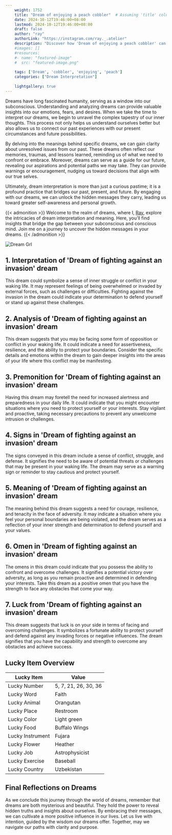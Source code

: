 ```yaml
---
    weight: 1752
    title: "Dream of enjoying a peach cobbler"  # Assuming 'title' column exists
    date: 2024-10-12T19:46:00+08:00
    lastmod: 2024-10-12T19:46:00+08:00
    draft: false
    author: "ray"
    authorLink: "https://instagram.com/ray._.atelier"
    description: "Discover how 'Dream of enjoying a peach cobbler' can interpret your future and uncover its significant meanings in your life."
    #images: []
    #resources:
    #- name: "featured-image"
    #  src: "featured-image.png"
    
    tags: ['Dream', 'cobbler', 'enjoying', 'peach']
    categories: ["Dream Interpretation"]
    
    lightgallery: true
---
```

    
Dreams have long fascinated humanity, serving as a window into our subconscious. Understanding and analyzing dreams can provide valuable insights into our emotions, fears, and desires. When we take the time to interpret our dreams, we begin to unravel the complex tapestry of our inner thoughts. This process not only helps us understand ourselves better but also allows us to connect our past experiences with our present circumstances and future possibilities.

By delving into the meanings behind specific dreams, we can gain clarity about unresolved issues from our past. These dreams often reflect our memories, traumas, and lessons learned, reminding us of what we need to confront or embrace. Moreover, dreams can serve as a guide for our future, revealing our aspirations and potential paths we may take. They can provide warnings or encouragement, nudging us toward decisions that align with our true selves.

Ultimately, dream interpretation is more than just a curious pastime; it is a profound practice that bridges our past, present, and future. By engaging with our dreams, we can unlock the hidden messages they carry, leading us toward greater self-awareness and personal growth.

{{< admonition >}}
Welcome to the realm of dreams, where I, [Ray](https://instagram.com/ray._.atelier), explore the intricacies of dream interpretation and meaning. Here, you’ll find insights that bridge the gap between your subconscious and conscious mind. Join me on a journey to uncover the hidden messages in your dreams.
{{< /admonition >}}

![Dream Grl](https://cdn.pixabay.com/photo/2017/11/02/03/35/gothic-2910057_1280.jpg "Dream Grl")

## 1. Interpretation of 'Dream of fighting against an invasion' dream

This dream could symbolize a sense of inner struggle or conflict in your waking life. It may represent feelings of being overwhelmed or invaded by external forces, such as challenges or difficulties. Fighting against the invasion in the dream could indicate your determination to defend yourself or stand up against these challenges.

## 2. Analysis of 'Dream of fighting against an invasion' dream

This dream suggests that you may be facing some form of opposition or conflict in your waking life. It could indicate a need for assertiveness, resilience, and the ability to protect your boundaries. Consider the specific details and emotions within the dream to gain deeper insights into the areas of your life where this conflict may be manifesting.

## 3. Premonition for 'Dream of fighting against an invasion' dream

Having this dream may foretell the need for increased alertness and preparedness in your daily life. It could indicate that you might encounter situations where you need to protect yourself or your interests. Stay vigilant and proactive, taking necessary precautions to prevent any unwelcome intrusion or challenges.

## 4. Signs in 'Dream of fighting against an invasion' dream

The signs conveyed in this dream include a sense of conflict, struggle, and defense. It signifies the need to be aware of potential threats or challenges that may be present in your waking life. The dream may serve as a warning sign or reminder to stay cautious and protect yourself.

## 5. Meaning of 'Dream of fighting against an invasion' dream

The meaning behind this dream suggests a need for courage, resilience, and tenacity in the face of adversity. It may indicate a situation where you feel your personal boundaries are being violated, and the dream serves as a reflection of your inner strength and determination to defend yourself and your values.

## 6. Omen in 'Dream of fighting against an invasion' dream

The omens in this dream could indicate that you possess the ability to confront and overcome challenges. It signifies a potential victory over adversity, as long as you remain proactive and determined in defending your interests. Take this dream as a positive omen that you have the strength to face any obstacles that come your way.

## 7. Luck from 'Dream of fighting against an invasion' dream

This dream suggests that luck is on your side in terms of facing and overcoming challenges. It symbolizes a fortunate ability to protect yourself and defend against any invading forces or negative influences. The dream signifies that you have the capability and strength to overcome any obstacles and achieve success.

## Lucky Item Overview
| Lucky Item          | Value              |
|---------------|--------------------|
| Lucky Number        | 5, 7, 21, 26, 30, 36  |
| Lucky Word          | Faith |
| Lucky Animal        | Orangutan |
| Lucky Place         | Restroom     |
| Lucky Color         | Light green     |
| Lucky Food          | Buffalo Wings      |
| Lucky Instrument    | Fujara |
| Lucky Flower        | Heather    |
| Lucky Job           | Astrophysicist       |
| Lucky Exercise      | Baseball  |
| Lucky Country       | Uzbekistan    |


##  Final Reflections on Dreams

As we conclude this journey through the world of dreams, remember that dreams are both mysterious and beautiful. They hold the power to reveal hidden truths and insights about ourselves. By embracing their messages, we can cultivate a more positive influence in our lives. Let us live with intention, guided by the wisdom our dreams offer. Together, may we navigate our paths with clarity and purpose.
